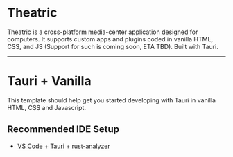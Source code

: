 # Theatric

Theatric is a cross-platform media-center application designed for computers. It supports custom apps and plugins coded in vanilla HTML, CSS, and JS (Support for such is coming soon, ETA TBD).
Built with Tauri.

***

# Tauri + Vanilla

This template should help get you started developing with Tauri in vanilla HTML, CSS and Javascript.

## Recommended IDE Setup

- [VS Code](https://code.visualstudio.com/) + [Tauri](https://marketplace.visualstudio.com/items?itemName=tauri-apps.tauri-vscode) + [rust-analyzer](https://marketplace.visualstudio.com/items?itemName=rust-lang.rust-analyzer)
